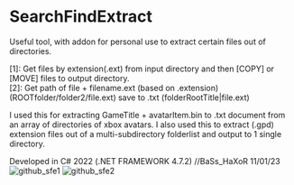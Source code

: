 # SearchFindExtract
Useful tool, with addon for personal use to extract certain files out of directories.

[1]: Get files by extension(.ext) from input directory and then [COPY] or [MOVE] files to output directory.\
[2]: Get path of file + filename.ext (based on .extension) (ROOTfolder/folder2/file.ext) save to .txt (folderRootTitle|file.ext)

I used this for extracting GameTitle + avatarItem.bin to .txt document from an array of directories of xbox avatars.
I also used this to extract (.gpd) extension files out of a multi-subdirectory folderlist and output to 1 single directory.

Developed in C# 2022 (.NET FRAMEWORK 4.7.2)
//BaSs_HaXoR 11/01/23
![github_sfe1](https://github.com/Encapsulate/SearchFindExtract/assets/9297993/320a64e4-5c43-4251-bfa9-f8dc93c244e6)
![github_sfe2](https://github.com/Encapsulate/SearchFindExtract/assets/9297993/8d432bdc-68e2-4e46-8514-7a3e2be79145)
